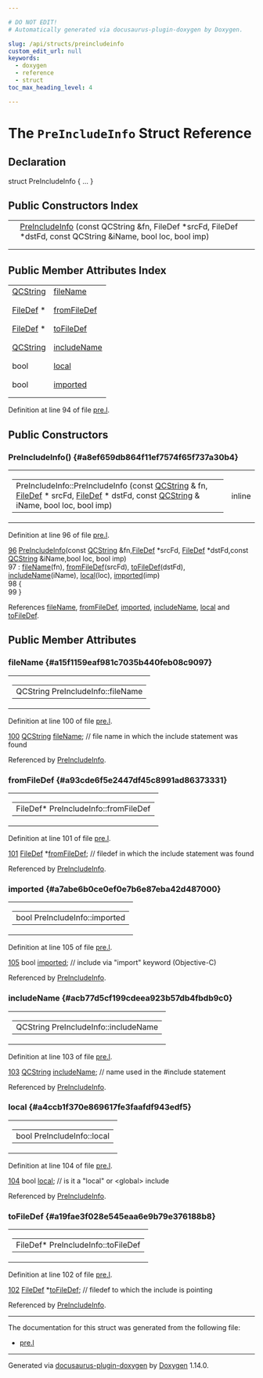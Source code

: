 ```yaml
---

# DO NOT EDIT!
# Automatically generated via docusaurus-plugin-doxygen by Doxygen.

slug: /api/structs/preincludeinfo
custom_edit_url: null
keywords:
  - doxygen
  - reference
  - struct
toc_max_heading_level: 4

---
```


<div class="doxyPage">

# The `PreIncludeInfo` Struct Reference



## Declaration

<div class="doxyDeclaration">
struct PreIncludeInfo { ... }
</div>

## Public Constructors Index

<table class="doxyMembersIndex">

<tr class="doxyMemberIndexItem">
<td class="doxyMemberIndexItemType" align="left" valign="top"></td>
<td class="doxyMemberIndexItemName" align="left" valign="top"><a href="#a8ef659db864f11ef7574f65f737a30b4">PreIncludeInfo</a> (const QCString &amp;fn, FileDef *srcFd, FileDef *dstFd, const QCString &amp;iName, bool loc, bool imp)</td>
</tr>
<tr class="doxyMemberIndexDescription">
<td class="doxyMemberIndexDescriptionLeft"></td>
<td class="doxyMemberIndexDescriptionRight">
</td>
</tr>
<tr class="doxyMemberIndexSeparator">
<td class="doxyMemberIndexSeparator" colspan="2"></td>
</tr>

</table>

## Public Member Attributes Index

<table class="doxyMembersIndex">

<tr class="doxyMemberIndexItem">
<td class="doxyMemberIndexItemType" align="left" valign="top"><a href="/web-doxygen/docs/api/classes/qcstring">QCString</a></td>
<td class="doxyMemberIndexItemName" align="left" valign="top"><a href="#a15f1159eaf981c7035b440feb08c9097">fileName</a></td>
</tr>
<tr class="doxyMemberIndexDescription">
<td class="doxyMemberIndexDescriptionLeft"></td>
<td class="doxyMemberIndexDescriptionRight">
</td>
</tr>
<tr class="doxyMemberIndexSeparator">
<td class="doxyMemberIndexSeparator" colspan="2"></td>
</tr>

<tr class="doxyMemberIndexItem">
<td class="doxyMemberIndexItemType" align="left" valign="top"><a href="/web-doxygen/docs/api/classes/filedef">FileDef</a> *</td>
<td class="doxyMemberIndexItemName" align="left" valign="top"><a href="#a93cde6f5e2447df45c8991ad86373331">fromFileDef</a></td>
</tr>
<tr class="doxyMemberIndexDescription">
<td class="doxyMemberIndexDescriptionLeft"></td>
<td class="doxyMemberIndexDescriptionRight">
</td>
</tr>
<tr class="doxyMemberIndexSeparator">
<td class="doxyMemberIndexSeparator" colspan="2"></td>
</tr>

<tr class="doxyMemberIndexItem">
<td class="doxyMemberIndexItemType" align="left" valign="top"><a href="/web-doxygen/docs/api/classes/filedef">FileDef</a> *</td>
<td class="doxyMemberIndexItemName" align="left" valign="top"><a href="#a19fae3f028e545eaa6e9b79e376188b8">toFileDef</a></td>
</tr>
<tr class="doxyMemberIndexDescription">
<td class="doxyMemberIndexDescriptionLeft"></td>
<td class="doxyMemberIndexDescriptionRight">
</td>
</tr>
<tr class="doxyMemberIndexSeparator">
<td class="doxyMemberIndexSeparator" colspan="2"></td>
</tr>

<tr class="doxyMemberIndexItem">
<td class="doxyMemberIndexItemType" align="left" valign="top"><a href="/web-doxygen/docs/api/classes/qcstring">QCString</a></td>
<td class="doxyMemberIndexItemName" align="left" valign="top"><a href="#acb77d5cf199cdeea923b57db4fbdb9c0">includeName</a></td>
</tr>
<tr class="doxyMemberIndexDescription">
<td class="doxyMemberIndexDescriptionLeft"></td>
<td class="doxyMemberIndexDescriptionRight">
</td>
</tr>
<tr class="doxyMemberIndexSeparator">
<td class="doxyMemberIndexSeparator" colspan="2"></td>
</tr>

<tr class="doxyMemberIndexItem">
<td class="doxyMemberIndexItemType" align="left" valign="top">bool</td>
<td class="doxyMemberIndexItemName" align="left" valign="top"><a href="#a4ccb1f370e869617fe3faafdf943edf5">local</a></td>
</tr>
<tr class="doxyMemberIndexDescription">
<td class="doxyMemberIndexDescriptionLeft"></td>
<td class="doxyMemberIndexDescriptionRight">
</td>
</tr>
<tr class="doxyMemberIndexSeparator">
<td class="doxyMemberIndexSeparator" colspan="2"></td>
</tr>

<tr class="doxyMemberIndexItem">
<td class="doxyMemberIndexItemType" align="left" valign="top">bool</td>
<td class="doxyMemberIndexItemName" align="left" valign="top"><a href="#a7abe6b0ce0ef0e7b6e87eba42d487000">imported</a></td>
</tr>
<tr class="doxyMemberIndexDescription">
<td class="doxyMemberIndexDescriptionLeft"></td>
<td class="doxyMemberIndexDescriptionRight">
</td>
</tr>
<tr class="doxyMemberIndexSeparator">
<td class="doxyMemberIndexSeparator" colspan="2"></td>
</tr>

</table>


<p>Definition at line 94 of file <a href="/web-doxygen/docs/api/files/src/pre-l">pre.l</a>.</p>


<div class="doxySectionDef">

## Public Constructors

### PreIncludeInfo() {#a8ef659db864f11ef7574f65f737a30b4}

<div class="doxyMemberItem">
<div class="doxyMemberProto">
<table class="doxyMemberLabels">
<tr class="doxyMemberLabels">
<td class="doxyMemberLabelsLeft">
<table class="doxyMemberName">
<tr>
<td class="doxyMemberName">PreIncludeInfo::PreIncludeInfo (const <a href="/web-doxygen/docs/api/classes/qcstring">QCString</a> &amp; fn, <a href="/web-doxygen/docs/api/classes/filedef">FileDef</a> * srcFd, <a href="/web-doxygen/docs/api/classes/filedef">FileDef</a> * dstFd, const <a href="/web-doxygen/docs/api/classes/qcstring">QCString</a> &amp; iName, bool loc, bool imp)</td>
</tr>
</table>
</td>
<td class="doxyMemberLabelsRight">
<span class="doxyMemberLabels">
<span class="doxyMemberLabel inline">inline</span>
</span>
</td>
</tr>
</table>
</div>
<div class="doxyMemberDoc">



<p>Definition at line 96 of file <a href="/web-doxygen/docs/api/files/src/pre-l">pre.l</a>.</p>


<div class="doxyProgramListing">

<div class="doxyCodeLine"><span class="doxyLineNumber"><a href="#a8ef659db864f11ef7574f65f737a30b4">96</a></span><span class="doxyLineContent"><span class="doxyHighlight">  <a href="#a8ef659db864f11ef7574f65f737a30b4">PreIncludeInfo</a>(</span><span class="doxyHighlightKeyword">const</span><span class="doxyHighlight"> <a href="/web-doxygen/docs/api/classes/qcstring">QCString</a> &amp;fn,<a href="/web-doxygen/docs/api/classes/filedef">FileDef</a> *srcFd, <a href="/web-doxygen/docs/api/classes/filedef">FileDef</a> *dstFd,</span><span class="doxyHighlightKeyword">const</span><span class="doxyHighlight"> <a href="/web-doxygen/docs/api/classes/qcstring">QCString</a> &amp;iName,</span><span class="doxyHighlightKeywordType">bool</span><span class="doxyHighlight"> loc, </span><span class="doxyHighlightKeywordType">bool</span><span class="doxyHighlight"> imp)</span></span></div>
<div class="doxyCodeLine"><span class="doxyLineNumber">97</span><span class="doxyLineContent"><span class="doxyHighlight">    : <a href="#a15f1159eaf981c7035b440feb08c9097">fileName</a>(fn), <a href="#a93cde6f5e2447df45c8991ad86373331">fromFileDef</a>(srcFd), <a href="#a19fae3f028e545eaa6e9b79e376188b8">toFileDef</a>(dstFd), <a href="#acb77d5cf199cdeea923b57db4fbdb9c0">includeName</a>(iName), <a href="#a4ccb1f370e869617fe3faafdf943edf5">local</a>(loc), <a href="#a7abe6b0ce0ef0e7b6e87eba42d487000">imported</a>(imp)</span></span></div>
<div class="doxyCodeLine"><span class="doxyLineNumber">98</span><span class="doxyLineContent"><span class="doxyHighlight">  {</span></span></div>
<div class="doxyCodeLine"><span class="doxyLineNumber">99</span><span class="doxyLineContent"><span class="doxyHighlight">  }</span></span></div>

</div>


<p>References <a href="#a15f1159eaf981c7035b440feb08c9097">fileName</a>, <a href="#a93cde6f5e2447df45c8991ad86373331">fromFileDef</a>, <a href="#a7abe6b0ce0ef0e7b6e87eba42d487000">imported</a>, <a href="#acb77d5cf199cdeea923b57db4fbdb9c0">includeName</a>, <a href="#a4ccb1f370e869617fe3faafdf943edf5">local</a> and <a href="#a19fae3f028e545eaa6e9b79e376188b8">toFileDef</a>.</p>

</div>
</div>

</div>

<div class="doxySectionDef">

## Public Member Attributes

### fileName {#a15f1159eaf981c7035b440feb08c9097}

<div class="doxyMemberItem">
<div class="doxyMemberProto">
<table class="doxyMemberLabels">
<tr class="doxyMemberLabels">
<td class="doxyMemberLabelsLeft">
<table class="doxyMemberName">
<tr>
<td class="doxyMemberName">QCString PreIncludeInfo::fileName</td>
</tr>
</table>
</td>
</tr>
</table>
</div>
<div class="doxyMemberDoc">



<p>Definition at line 100 of file <a href="/web-doxygen/docs/api/files/src/pre-l">pre.l</a>.</p>


<div class="doxyProgramListing">

<div class="doxyCodeLine"><span class="doxyLineNumber"><a href="#a15f1159eaf981c7035b440feb08c9097">100</a></span><span class="doxyLineContent"><span class="doxyHighlight">  <a href="/web-doxygen/docs/api/classes/qcstring">QCString</a> <a href="#a15f1159eaf981c7035b440feb08c9097">fileName</a>;    </span><span class="doxyHighlightComment">// file name in which the include statement was found</span></span></div>

</div>


<p>Referenced by <a href="#a8ef659db864f11ef7574f65f737a30b4">PreIncludeInfo</a>.</p>

</div>
</div>

### fromFileDef {#a93cde6f5e2447df45c8991ad86373331}

<div class="doxyMemberItem">
<div class="doxyMemberProto">
<table class="doxyMemberLabels">
<tr class="doxyMemberLabels">
<td class="doxyMemberLabelsLeft">
<table class="doxyMemberName">
<tr>
<td class="doxyMemberName">FileDef* PreIncludeInfo::fromFileDef</td>
</tr>
</table>
</td>
</tr>
</table>
</div>
<div class="doxyMemberDoc">



<p>Definition at line 101 of file <a href="/web-doxygen/docs/api/files/src/pre-l">pre.l</a>.</p>


<div class="doxyProgramListing">

<div class="doxyCodeLine"><span class="doxyLineNumber"><a href="#a93cde6f5e2447df45c8991ad86373331">101</a></span><span class="doxyLineContent"><span class="doxyHighlight">  <a href="/web-doxygen/docs/api/classes/filedef">FileDef</a> *<a href="#a93cde6f5e2447df45c8991ad86373331">fromFileDef</a>; </span><span class="doxyHighlightComment">// filedef in which the include statement was found</span></span></div>

</div>


<p>Referenced by <a href="#a8ef659db864f11ef7574f65f737a30b4">PreIncludeInfo</a>.</p>

</div>
</div>

### imported {#a7abe6b0ce0ef0e7b6e87eba42d487000}

<div class="doxyMemberItem">
<div class="doxyMemberProto">
<table class="doxyMemberLabels">
<tr class="doxyMemberLabels">
<td class="doxyMemberLabelsLeft">
<table class="doxyMemberName">
<tr>
<td class="doxyMemberName">bool PreIncludeInfo::imported</td>
</tr>
</table>
</td>
</tr>
</table>
</div>
<div class="doxyMemberDoc">



<p>Definition at line 105 of file <a href="/web-doxygen/docs/api/files/src/pre-l">pre.l</a>.</p>


<div class="doxyProgramListing">

<div class="doxyCodeLine"><span class="doxyLineNumber"><a href="#a7abe6b0ce0ef0e7b6e87eba42d487000">105</a></span><span class="doxyLineContent"><span class="doxyHighlight">  </span><span class="doxyHighlightKeywordType">bool</span><span class="doxyHighlight"> <a href="#a7abe6b0ce0ef0e7b6e87eba42d487000">imported</a>;        </span><span class="doxyHighlightComment">// include via "import" keyword (Objective-C)</span></span></div>

</div>


<p>Referenced by <a href="#a8ef659db864f11ef7574f65f737a30b4">PreIncludeInfo</a>.</p>

</div>
</div>

### includeName {#acb77d5cf199cdeea923b57db4fbdb9c0}

<div class="doxyMemberItem">
<div class="doxyMemberProto">
<table class="doxyMemberLabels">
<tr class="doxyMemberLabels">
<td class="doxyMemberLabelsLeft">
<table class="doxyMemberName">
<tr>
<td class="doxyMemberName">QCString PreIncludeInfo::includeName</td>
</tr>
</table>
</td>
</tr>
</table>
</div>
<div class="doxyMemberDoc">



<p>Definition at line 103 of file <a href="/web-doxygen/docs/api/files/src/pre-l">pre.l</a>.</p>


<div class="doxyProgramListing">

<div class="doxyCodeLine"><span class="doxyLineNumber"><a href="#acb77d5cf199cdeea923b57db4fbdb9c0">103</a></span><span class="doxyLineContent"><span class="doxyHighlight">  <a href="/web-doxygen/docs/api/classes/qcstring">QCString</a> <a href="#acb77d5cf199cdeea923b57db4fbdb9c0">includeName</a>; </span><span class="doxyHighlightComment">// name used in the #include statement</span></span></div>

</div>


<p>Referenced by <a href="#a8ef659db864f11ef7574f65f737a30b4">PreIncludeInfo</a>.</p>

</div>
</div>

### local {#a4ccb1f370e869617fe3faafdf943edf5}

<div class="doxyMemberItem">
<div class="doxyMemberProto">
<table class="doxyMemberLabels">
<tr class="doxyMemberLabels">
<td class="doxyMemberLabelsLeft">
<table class="doxyMemberName">
<tr>
<td class="doxyMemberName">bool PreIncludeInfo::local</td>
</tr>
</table>
</td>
</tr>
</table>
</div>
<div class="doxyMemberDoc">



<p>Definition at line 104 of file <a href="/web-doxygen/docs/api/files/src/pre-l">pre.l</a>.</p>


<div class="doxyProgramListing">

<div class="doxyCodeLine"><span class="doxyLineNumber"><a href="#a4ccb1f370e869617fe3faafdf943edf5">104</a></span><span class="doxyLineContent"><span class="doxyHighlight">  </span><span class="doxyHighlightKeywordType">bool</span><span class="doxyHighlight"> <a href="#a4ccb1f370e869617fe3faafdf943edf5">local</a>;           </span><span class="doxyHighlightComment">// is it a "local" or &lt;global&gt; include</span></span></div>

</div>


<p>Referenced by <a href="#a8ef659db864f11ef7574f65f737a30b4">PreIncludeInfo</a>.</p>

</div>
</div>

### toFileDef {#a19fae3f028e545eaa6e9b79e376188b8}

<div class="doxyMemberItem">
<div class="doxyMemberProto">
<table class="doxyMemberLabels">
<tr class="doxyMemberLabels">
<td class="doxyMemberLabelsLeft">
<table class="doxyMemberName">
<tr>
<td class="doxyMemberName">FileDef* PreIncludeInfo::toFileDef</td>
</tr>
</table>
</td>
</tr>
</table>
</div>
<div class="doxyMemberDoc">



<p>Definition at line 102 of file <a href="/web-doxygen/docs/api/files/src/pre-l">pre.l</a>.</p>


<div class="doxyProgramListing">

<div class="doxyCodeLine"><span class="doxyLineNumber"><a href="#a19fae3f028e545eaa6e9b79e376188b8">102</a></span><span class="doxyLineContent"><span class="doxyHighlight">  <a href="/web-doxygen/docs/api/classes/filedef">FileDef</a> *<a href="#a19fae3f028e545eaa6e9b79e376188b8">toFileDef</a>;   </span><span class="doxyHighlightComment">// filedef to which the include is pointing</span></span></div>

</div>


<p>Referenced by <a href="#a8ef659db864f11ef7574f65f737a30b4">PreIncludeInfo</a>.</p>

</div>
</div>

</div>

<hr/>

The documentation for this struct was generated from the following file:

<ul>
<li><a href="/web-doxygen/docs/api/files/src/pre-l">pre.l</a></li>
</ul>

<hr/>

<p class="doxyGeneratedBy">Generated via <a href="https://github.com/xpack/docusaurus-plugin-doxygen">docusaurus-plugin-doxygen</a> by <a href="https://www.doxygen.nl">Doxygen</a> 1.14.0.</p>

</div>
